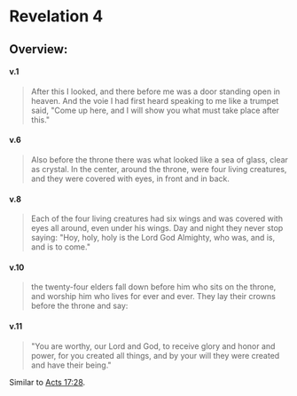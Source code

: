 # Revelation 4

## Overview:


#### v.1
>After this I looked, and there before me was a door standing open in heaven. And the voie I had first heard speaking to me like a trumpet said, "Come up here, and I will show you what must take place after this."

#### v.6
>Also before the throne there was what looked like a sea of glass, clear as crystal.
>In the center, around the throne, were four living creatures, and they were covered with eyes, in front and in back.

#### v.8
>Each of the four living creatures had six wings and was covered with eyes all around, even under his wings. Day and night they never stop saying:
>"Hoy, holy, holy is the Lord God Almighty, who was, and is, and is to come."

#### v.10
>the twenty-four elders fall down before him who sits on the throne, and worship him who lives for ever and ever. They lay their crowns before the throne and say:

#### v.11
>"You are worthy, our Lord and God, to receive glory and honor and power, for you created all things, and by your will they were created and have their being."

Similar to [Acts 17:28](Acts17#v.28).



